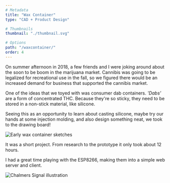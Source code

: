 ```yaml
---
# Metadata
title: "Wax Container"
type: "CAD + Product Design"

# Thumbnails
thumbnail: "./thumbnail.svg"

# Options
path: "/waxcontainer/"
order: 4
---
```


<article role="article">

On summer afternoon in 2018, a few friends and I were joking around about the soon to be boom in the marijuana market. Cannibis was going to be legalized for recreational use in the fall, so we figured there would be an increased demand for business that supported the cannibis market.

One of the ideas that we toyed with was consumer dab containers. *'Dabs'* are a form of concentrated THC. Because they're so sticky, they need to be stored in a non-stick material, like silicone.

Seeing this as an opportunity to learn about casting silicone, maybe try our hands at some injection molding, and also design something neat, we took to the drawing board!

</article>

![Early wax container sketches](images/signalAtStFelix.jpg)


<article role="article">

It was a short project. From research to the prototype it only took about 12 hours.

I had a great time playing with the ESP8266, making them into a simple web server and client.

</article>

![Chalmers Signal illustration](images/chalmersSignalIllustration.png)
